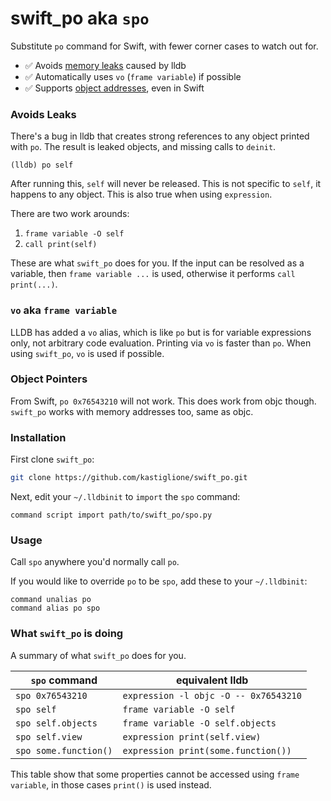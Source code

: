 # swift_po aka `spo`

Substitute `po` command for Swift, with fewer corner cases to watch out for.

* :white_check_mark: Avoids [memory leaks](#avoids-leaks) caused by lldb
* :white_check_mark: Automatically uses `vo` (`frame variable`) if possible
* :white_check_mark: Supports [object addresses](#object-pointers), even in Swift

### Avoids Leaks

There's a bug in lldb that creates strong references to any object printed with `po`. The result is leaked objects, and missing calls to `deinit`.

```
(lldb) po self
```

After running this, `self` will never be released. This is not specific to `self`, it happens to any object. This is also true when using `expression`.

There are two work arounds:

1. `frame variable -O self`
2. `call print(self)`

These are what `swift_po` does for you. If the input can be resolved as a variable, then `frame variable ...` is used, otherwise it performs `call print(...)`.

### `vo` aka `frame variable`

LLDB has added a `vo` alias, which is like `po` but is for variable expressions only, not arbitrary code evaluation. Printing via `vo` is faster than `po`. When using `swift_po`, `vo` is used if possible.

### Object Pointers

From Swift, `po 0x76543210` will not work. This does work from objc though. `swift_po` works with memory addresses too, same as objc.

### Installation

First clone `swift_po`:

```sh
git clone https://github.com/kastiglione/swift_po.git
```

Next, edit your `~/.lldbinit` to `import` the `spo` command:

```
command script import path/to/swift_po/spo.py
```

### Usage

Call `spo` anywhere you'd normally call `po`.

If you would like to override `po` to be `spo`, add these to your `~/.lldbinit`:

```
command unalias po
command alias po spo
```

### What `swift_po` is doing

A summary of what `swift_po` does for you.


| `spo` command | equivalent lldb |
| - | - |
| `spo 0x76543210` | `expression -l objc -O -- 0x76543210` |
| `spo self` | `frame variable -O self` |
| `spo self.objects` | `frame variable -O self.objects` |
| `spo self.view` | `expression print(self.view)` |
| `spo some.function()` | `expression print(some.function())` |

This table show that some properties cannot be accessed using `frame variable`, in those cases `print()` is used instead.
